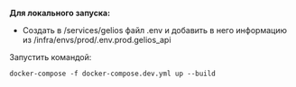 **Для локального запуска:**

- Создать в /services/gelios файл .env и добавить в него информацию из /infra/envs/prod/.env.prod.gelios_api

Запустить командой: 
```
docker-compose -f docker-compose.dev.yml up --build
```



